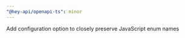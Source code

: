 ```yaml
---
"@hey-api/openapi-ts": minor
---
```


Add configuration option to closely preserve JavaScript enum names
